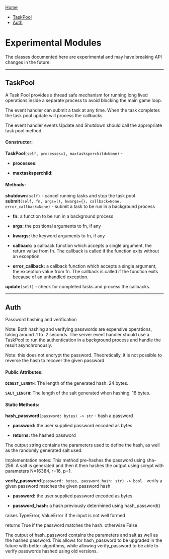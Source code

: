 [Home](../README.md)
* [TaskPool](#taskpool)
* [Auth](#auth)

# Experimental Modules
The classes documented here are experimental and may have breaking API changes in the future.


---
## TaskPool
A Task Pool provides a thread safe mechanism for running long lived operations inside a separate process to avoid blocking the main game loop.

The event handler can submit a task at any time. When the task completes the task pool update will process the callbacks.

The event handler events Update and Shutdown should call the appropriate task pool method.




#### Constructor:

 **TaskPool**`(self, processes=1, maxtasksperchild=None)` - 

  * **processes:** 

  * **maxtasksperchild:** 

#### Methods:

 **shutdown**`(self)` - cancel running tasks and stop the task pool
 **submit**`(self, fn, args=(), kwargs={}, callback=None, error_callback=None)` - submit a task to be run in a background process

  * **fn:** a function to be run in a background process

  * **args:** the positional arguments to fn, if any

  * **kwargs:** the keyword arguments to fn, if any

  * **callback:** a callback function which accepts a single argument, the return value from fn. The callback is called if the function exits without an exception.

  * **error_callback:** a callback function which accepts a single argument, the exception value from fn. The callback is called if the function exits because of an unhandled exception.

  

 **update**`(self)` - check for completed tasks and process the callbacks.

  

---
## Auth
Password hashing and verification

Note: Both hashing and verifying passwords are expensive operations, taking around .1 to .2 seconds. The server event handler should use a TaskPool to run the authentication in a background process and handle the result asynchronously.

Note: this does not encrypt the password. Theoretically, it is not possible to reverse the hash to recover the given password.




#### Public Attributes:

**`DIGEST_LENGTH`**: The length of the generated hash. 24 bytes.

**`SALT_LENGTH`**: The length of the salt generated when hashing. 16 bytes.


#### Static Methods:

 **hash_password**`(password: bytes) -> str` - hash a password

  * **password:** the user supplied password encoded as bytes

  * **returns:** the hashed password

  The output string contains the parameters used to define the hash, as well as the randomly generated salt used.

  Implementation notes: This method pre-hashes the password using sha-256. A salt is generated and then it then hashes the output using scrypt with parameters N=16384, r=16, p=1.

  

 **verify_password**`(password: bytes, password_hash: str) -> bool` - verify a given password matches the given password hash

  * **password:** the user supplied password encoded as bytes

  * **password_hash:** a hash previously determined using hash_password()

  raises TypeError, ValueError if the input is not well formed

  returns True if the password matches the hash. otherwise False

  The output of hash_password contains the parameters and salt as well as the hashed password. This allows for hash_password to be upgraded in the future with better algorithms, while allowing verify_password to be able to verify passwords hashed using old versions.

  

